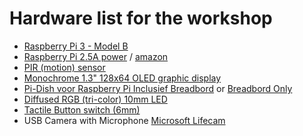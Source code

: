 # Hardware list for the workshop

* [Raspberry Pi 3 - Model B](https://www.adafruit.com/product/3055)
* [Raspberry Pi 2.5A power](https://www.sossolutions.nl/originele-raspberry-pi-foundation-2-5a-voeding-met-4-pluggen) / [amazon](https://www.amazon.com/Official-Raspberry-Foundation-Power-Supply/dp/B01LCNF8FU)
* [PIR (motion) sensor](http://www.adafruit.com/products/189)
* [Monochrome 1.3" 128x64 OLED graphic display](https://www.adafruit.com/product/938)
* [Pi-Dish voor Raspberry Pi Inclusief Breadbord](https://www.sossolutions.nl/adafruit-pi-dish-voor-raspberry-pi) or [Breadbord Only](https://www.adafruit.com/product/239)
* [Diffused RGB (tri-color) 10mm LED](http://www.adafruit.com/products/848) 
* [Tactile Button switch (6mm)](http://www.adafruit.com/products/367)
* USB Camera with Microphone [Microsoft Lifecam](https://www.microsoft.com/accessories/nl-nl/products/webcams/lifecam-cinema/h5d-00015#devkit-highlights)
